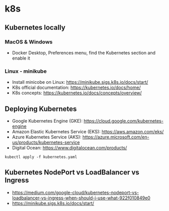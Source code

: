 # k8s

## Kubernetes locally

### MacOS & Windows
- Docker Desktop, Preferences menu, find the Kubernetes section and enable it

### Linux - minikube
- Install minicobe on Linux: https://minikube.sigs.k8s.io/docs/start/
- K8s official documentation: https://kubernetes.io/docs/home/
- K8s concepts: https://kubernetes.io/docs/concepts/overview/

## Deploying Kubernetes
- Google Kubernetes Engine (GKE): https://cloud.google.com/kubernetes-engine
- Amazon Elastic Kubernetes Service (EKS): https://aws.amazon.com/eks/
- Azure Kubernetes Service (AKS): https://azure.microsoft.com/en-us/products/kubernetes-service
- Digital Ocean: https://www.digitalocean.com/products/

```
kubectl apply -f kubernetes.yaml
```

## Kubernetes NodePort vs LoadBalancer vs Ingress
- https://medium.com/google-cloud/kubernetes-nodeport-vs-loadbalancer-vs-ingress-when-should-i-use-what-922f010849e0
- https://minikube.sigs.k8s.io/docs/start/
